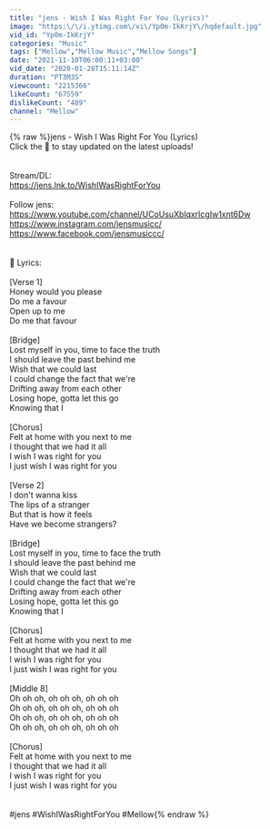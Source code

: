```yaml
---
title: "jens - Wish I Was Right For You (Lyrics)"
image: "https:\/\/i.ytimg.com\/vi\/Yp0m-IkKrjY\/hqdefault.jpg"
vid_id: "Yp0m-IkKrjY"
categories: "Music"
tags: ["Mellow","Mellow Music","Mellow Songs"]
date: "2021-11-10T06:00:11+03:00"
vid_date: "2020-01-28T15:11:14Z"
duration: "PT3M3S"
viewcount: "2215366"
likeCount: "67559"
dislikeCount: "489"
channel: "Mellow"
---
```

{% raw %}jens - Wish I Was Right For You (Lyrics)<br />Click the 🔔 to stay updated on the latest uploads!<br /><br /><br />Stream/DL:<br /><a rel="nofollow" target="blank" href="https://jens.lnk.to/WishIWasRightForYou">https://jens.lnk.to/WishIWasRightForYou</a><br /><br />Follow jens:<br /><a rel="nofollow" target="blank" href="https://www.youtube.com/channel/UCoUsuXblqxrIcgIw1xnt6Dw">https://www.youtube.com/channel/UCoUsuXblqxrIcgIw1xnt6Dw</a><br /><a rel="nofollow" target="blank" href="https://www.instagram.com/jensmusicc/">https://www.instagram.com/jensmusicc/</a><br /><a rel="nofollow" target="blank" href="https://www.facebook.com/jensmusiccc/">https://www.facebook.com/jensmusiccc/</a><br /><br /><br />📜 Lyrics:<br /><br />[Verse 1]<br />Honey would you please<br />Do me a favour<br />Open up to me<br />Do me that favour<br /><br />[Bridge]<br />Lost myself in you, time to face the truth<br />I should leave the past behind me<br />Wish that we could last<br />I could change the fact that we're<br />Drifting away from each other<br />Losing hope, gotta let this go<br />Knowing that I<br /><br />[Chorus]<br />Felt at home with you next to me<br />I thought that we had it all<br />I wish I was right for you<br />I just wish I was right for you<br /><br />[Verse 2]<br />I don't wanna kiss<br />The lips of a stranger<br />But that is how it feels<br />Have we become strangers?<br /><br />[Bridge]<br />Lost myself in you, time to face the truth<br />I should leave the past behind me<br />Wish that we could last<br />I could change the fact that we're<br />Drifting away from each other<br />Losing hope, gotta let this go<br />Knowing that I<br /><br />[Chorus]<br />Felt at home with you next to me<br />I thought that we had it all<br />I wish I was right for you<br />I just wish I was right for you<br /><br />[Middle 8]<br />Oh oh oh, oh oh oh, oh oh oh<br />Oh oh oh, oh oh oh, oh oh oh<br />Oh oh oh, oh oh oh, oh oh oh<br />Oh oh oh, oh oh oh, oh oh oh<br /><br />[Chorus]<br />Felt at home with you next to me<br />I thought that we had it all<br />I wish I was right for you<br />I just wish I was right for you<br /><br /><br />#jens #WishIWasRightForYou #Mellow{% endraw %}
